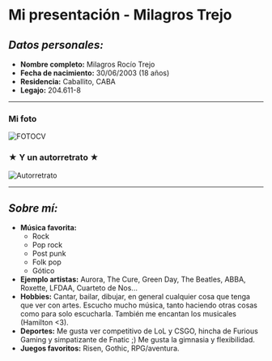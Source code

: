 # Mi presentación - Milagros Trejo

## *Datos personales:* 

- **Nombre completo:** Milagros Rocío Trejo
- **Fecha de nacimiento:** 30/06/2003 (18 años)
- **Residencia:** Caballito, CABA
- **Legajo:** 204.611-8

---

### Mi foto 
![FOTOCV](https://user-images.githubusercontent.com/82959873/162291862-c7846740-a9d9-4571-876b-ee10ec794631.jpeg)

### ★ Y un autorretrato ★
![Autorretrato](https://user-images.githubusercontent.com/82959873/162290125-4f794ed6-0617-4084-8bdb-dc45e3ddb9fd.JPG)

---

## *Sobre mí:* 

- **Música favorita:** 
  - Rock
  - Pop rock
  - Post punk
  - Folk pop 
  - Gótico 
- **Ejemplo artistas:** Aurora, The Cure, Green Day, The Beatles, ABBA, Roxette, LFDAA, Cuarteto de Nos...
- **Hobbies:** Cantar, bailar, dibujar, en general cualquier cosa que tenga que ver con artes. Escucho mucho música, tanto haciendo otras cosas como para solo escucharla. También me encantan los musicales (Hamilton <3).
- **Deportes:** Me gusta ver competitivo de LoL y CSGO, hincha de Furious Gaming y simpatizante de Fnatic ;) Me gusta la gimnasia y flexibilidad.
- **Juegos favoritos:** Risen, Gothic, RPG/aventura.
